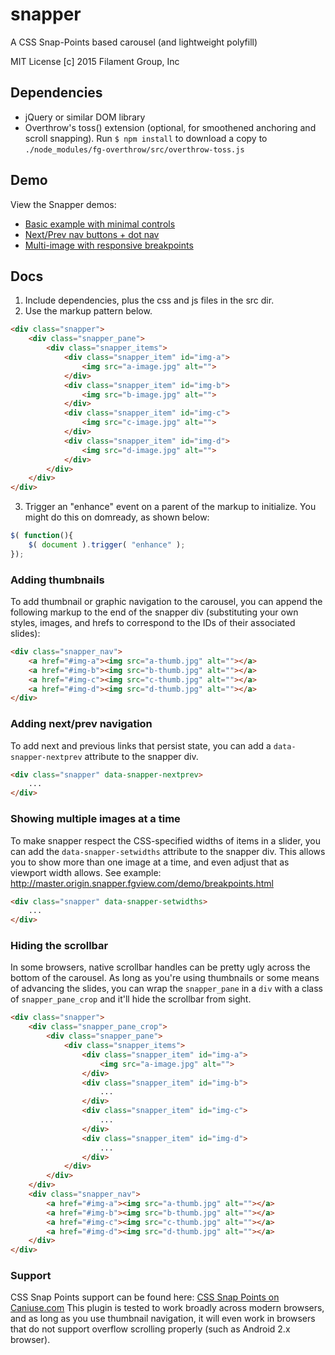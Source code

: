 # snapper

A CSS Snap-Points based carousel (and lightweight polyfill)

MIT License
[c] 2015 Filament Group, Inc

## Dependencies
- jQuery or similar DOM library
- Overthrow's toss() extension (optional, for smoothened anchoring and scroll snapping). Run `$ npm install` to download a copy to  `./node_modules/fg-overthrow/src/overthrow-toss.js`

## Demo

View the Snapper demos:
* <a href="https://master-origin-snapper.fgview.com/demo/">Basic example with minimal controls</a>
* <a href="https://master-origin-snapper.fgview.com/demo/nextprev.html">Next/Prev nav buttons + dot nav</a>
* <a href="https://master-origin-snapper.fgview.com/demo/breakpoints.html">Multi-image with responsive breakpoints</a>


## Docs

1. Include dependencies, plus the css and js files in the src dir.
2. Use the  markup pattern below.

``` html
<div class="snapper">
	<div class="snapper_pane">
		<div class="snapper_items">
			<div class="snapper_item" id="img-a">
				<img src="a-image.jpg" alt="">
			</div>
			<div class="snapper_item" id="img-b">
				<img src="b-image.jpg" alt="">
			</div>
			<div class="snapper_item" id="img-c">
				<img src="c-image.jpg" alt="">
			</div>
			<div class="snapper_item" id="img-d">
				<img src="d-image.jpg" alt="">
			</div>
		</div>
	</div>
</div>
```

3. Trigger an "enhance" event on a parent of the markup to initialize. You might do this on domready, as shown below:

``` js
$( function(){
	$( document ).trigger( "enhance" );
});
```

### Adding thumbnails

To add thumbnail or graphic navigation to the carousel, you can append the following markup to the end of the snapper div (substituting your own styles, images, and hrefs to correspond to the IDs of their associated slides):

``` html
<div class="snapper_nav">
	<a href="#img-a"><img src="a-thumb.jpg" alt=""></a>
	<a href="#img-b"><img src="b-thumb.jpg" alt=""></a>
	<a href="#img-c"><img src="c-thumb.jpg" alt=""></a>
	<a href="#img-d"><img src="d-thumb.jpg" alt=""></a>
</div>
```

### Adding next/prev navigation

To add next and previous links that persist state, you can add a `data-snapper-nextprev` attribute to the snapper div.

``` html
<div class="snapper" data-snapper-nextprev>
	...
</div>
```

### Showing multiple images at a time

To make snapper respect the CSS-specified widths of items in a slider, you can add the `data-snapper-setwidths` attribute to the snapper div. This allows you to show more than one image at a time, and even adjust that as viewport width allows. See example: http://master.origin.snapper.fgview.com/demo/breakpoints.html

``` html
<div class="snapper" data-snapper-setwidths>
	...
</div>
```

### Hiding the scrollbar

In some browsers, native scrollbar handles can be pretty ugly across the bottom of the carousel. As long as you're using thumbnails or some means of advancing the slides, you can wrap the `snapper_pane` in a `div` with a class of `snapper_pane_crop` and it'll hide the scrollbar from sight.

``` html
<div class="snapper">
	<div class="snapper_pane_crop">
		<div class="snapper_pane">
			<div class="snapper_items">
				<div class="snapper_item" id="img-a">
					<img src="a-image.jpg" alt="">
				</div>
				<div class="snapper_item" id="img-b">
					...
				</div>
				<div class="snapper_item" id="img-c">
					...
				</div>
				<div class="snapper_item" id="img-d">
					...
				</div>
			</div>
		</div>
	</div>
	<div class="snapper_nav">
		<a href="#img-a"><img src="a-thumb.jpg" alt=""></a>
		<a href="#img-b"><img src="b-thumb.jpg" alt=""></a>
		<a href="#img-c"><img src="c-thumb.jpg" alt=""></a>
		<a href="#img-d"><img src="d-thumb.jpg" alt=""></a>
	</div>
</div>
```

### Support

CSS Snap Points support can be found here: [CSS Snap Points on Caniuse.com](http://caniuse.com/#feat=css-snappoints)
This plugin is tested to work broadly across modern browsers, and as long as you use thumbnail navigation, it will even work in browsers that do not support overflow scrolling properly (such as Android 2.x browser).
